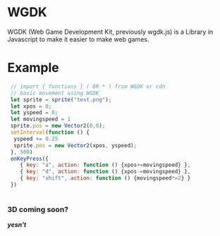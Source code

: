 # WGDK
WGDK (Web Game Development Kit, previously wgdk.js) is a Library in Javascript to make it easier to make web games.

# Example
```js
 // import { functions } ( OR * ) from WGDK or cdn
 // basic movement using WGDK
 let sprite = sprite("test.png");
 let xpos = 0;
 let yspeed = 0;
 let movingspeed = 1
 sprite.pos = new Vector2(0,0);
 setInterval(function () {
  yspeed += 0.25
  sprite.pos = new Vector2(xpos, yspeed);
 }, 500)
 onKeyPress({
    { key: "a", action: function () {xpos+=movingspeed} },
    { key: "d", action: function () {xpos-=movingspeed} },
    { key: "shift", action: function () {movingspeed*=2} }
 })
 
 ```
 ### 3D coming soon?
<b><i>yesn't</i></b>
